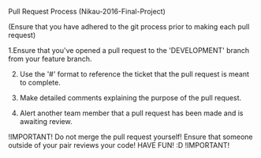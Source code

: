 Pull Request Process (Nikau-2016-Final-Project)

(Ensure that you have adhered to the git process prior to making each pull request)

1.Ensure that you've opened a pull request to the 'DEVELOPMENT' branch from your feature branch.

2. Use the '#<n>' format to reference the ticket that the pull request is meant to complete.

3. Make detailed comments explaining the purpose of the pull request.

4. Alert another team member that a pull request has been made and is awaiting review.

!IMPORTANT!
  Do not merge the pull request yourself!
  Ensure that someone outside of your pair reviews your code!
  HAVE FUN! :D
!IMPORTANT!
